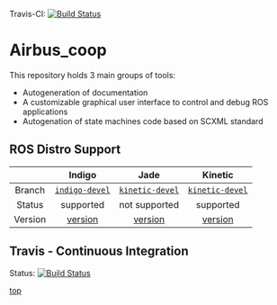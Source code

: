 Travis-CI: [![Build Status](https://travis-ci.org/ipa320/airbus_coop.svg?branch=indigo-devel)](https://travis-ci.org/ipa320/airbus_coop)

# Airbus_coop
<a id="top"/> 

This repository holds 3 main groups of tools:

- Autogeneration of documentation
- A customizable graphical user interface to control and debug ROS applications
- Autogenation of state machines code based on SCXML standard


## ROS Distro Support

|         | Indigo | Jade | Kinetic |
|:-------:|:------:|:----:|:-------:|
| Branch  | [`indigo-devel`](https://github.com/ipa320/airbus_coop/tree/indigo-devel) | [`kinetic-devel`](https://github.com/ipa320/airbus_coop/tree/kinetic-devel) | [`kinetic-devel`](https://github.com/ipa320/airbus_coop/tree/kinetic-devel) |
| Status  |  supported | not supported |  supported |
| Version | [version](http://repositories.ros.org/status_page/ros_indigo_default.html?q=airbus_coop) | [version](http://repositories.ros.org/status_page/ros_jade_default.html?q=airbus_coop) | [version](http://repositories.ros.org/status_page/ros_kinetic_default.html?q=airbus_coop) |

## Travis - Continuous Integration

Status: [![Build Status](https://travis-ci.org/ipa320/airbus_coop.svg?branch=indigo-devel)](https://travis-ci.org/ipa320/airbus_coop)

<a href="#top">top</a>
